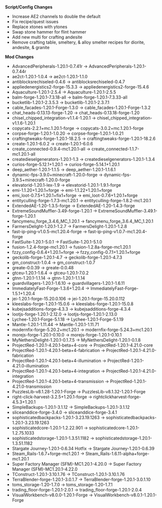 **Script/Config Changes**
- Increase AE2 channels to double the default
- Fix recipe/quest issues
- Replace xtones with ytones
- Swap stone hammer for flint hammer
- Add new multi for crafting andesite
- Remove crafting table, smeltery, & alloy smelter recipes for diorite, andesite, & granite

**Mod Changes**
- AdvancedPeripherals-1.20.1-0.7.41r -> AdvancedPeripherals-1.20.1-0.7.44r
- ae2ct-1.20.1-1.0.4 -> ae2ct-1.20.1-1.1.0
- antiblocksrechiseled-0.4.6 -> antiblocksrechiseled-0.4.7
- appliedenergistics2-forge-15.3.3 -> appliedenergistics2-forge-15.4.6
- Aquaculture-1.20.1-2.5.4 -> Aquaculture-1.20.1-2.5.5
- balm-forge-1.20.1-7.3.18-all -> balm-forge-1.20.1-7.3.33-all
- bucketlib-1.20.1-2.3.5.3 -> bucketlib-1.20.1-2.3.7.1
- cable_facades-1.20.1-Forge-1.3.0 -> cable_facades-1.20.1-Forge-1.3.2
- chat_heads-0.13.13-forge-1.20 -> chat_heads-0.13.18-forge-1.20
- chisel_chipped_integration-v1.1.4-1.20.1 -> chisel_chipped_integration-v1.1.6-1.20.1
- copycats-2.2.1+mc.1.20.1-forge -> copycats-3.0.2+mc.1.20.1-forge
- corpse-forge-1.20.1-1.0.20 -> corpse-forge-1.20.1-1.0.21
- craftingtweaks-forge-1.20.1-18.2.5 -> craftingtweaks-forge-1.20.1-18.2.6
- create-1.20.1-6.0.2 -> create-1.20.1-6.0.6
- create_connected-0.9.4-mc1.20.1-all -> create_connected-1.1.7-mc1.20.1-all
- createdieselgenerators-1.20.1-1.3 -> createdieselgenerators-1.20.1-1.3.4
- curios-forge-5.12.1+1.20.1 -> curios-forge-5.14.1+1.20.1
- deep_aether-1.20.1-1.1.5 -> deep_aether-1.20.1-1.1.6.1
- dynamic-fps-3.9.0+minecraft-1.20.0-forge -> dynamic-fps-3.9.5+minecraft-1.20.0-forge
- elevatorid-1.20.1-lex-1.9 -> elevatorid-1.20.1-1.9.1-forge
- emi-1.1.20+1.20.1+forge -> emi-1.1.22+1.20.1+forge
- emi_loot-0.7.5+1.20.1+fix1+forge -> emi_loot-0.7.6+1.20.1+forge
- entityculling-forge-1.7.3-mc1.20.1 -> entityculling-forge-1.8.2-mc1.20.1
- ExtendedAE-1.20-1.3.5-forge -> ExtendedAE-1.20-1.4.3-forge
- ExtremeSoundMuffler-3.49-forge-1.20.1 -> ExtremeSoundMuffler-3.49.1-forge-1.20.1
- fancymenu_forge_3.4.6_MC_1.20.1 -> fancymenu_forge_3.6.4_MC_1.20.1
- FarmersDelight-1.20.1-1.2.7 -> FarmersDelight-1.20.1-1.2.8
- fast-ip-ping-v1.0.5-mc1.20.4-forge -> fast-ip-ping-v1.0.7-mc1.20.4-forge
- FastSuite-1.20.1-5.0.1 -> FastSuite-1.20.1-5.1.0
- fusion-1.2.4-forge-mc1.20.1 -> fusion-1.2.8a-forge-mc1.20.1
- fzzy_config-0.6.4+1.20.1+forge -> fzzy_config-0.7.1+1.20.1+forge
- geckolib-forge-1.20.1-4.7 -> geckolib-forge-1.20.1-4.7.3
- gm_construct-1.0.4 -> gm_construct-1.0.7
- greate-0.0.39 -> greate-0.0.48
- gtceu-1.20.1-1.6.4 -> gtceu-1.20.1-7.0.2
- gtnn-1.20.1-1.1.14 -> gtnn-1.20.1-1.1.14
- guardvillagers-1.20.1-1.6.10 -> guardvillagers-1.20.1-1.6.11
- ImmediatelyFast-Forge-1.3.6+1.20.4 -> ImmediatelyFast-Forge-1.5.1+1.20.4
- jei-1.20.1-forge-15.20.0.106 -> jei-1.20.1-forge-15.20.0.112
- kleeslabs-forge-1.20.1-15.0.6 -> kleeslabs-forge-1.20.1-15.0.8
- kubejsadditions-forge-4.3.3 -> kubejsadditions-forge-4.3.4
- lootjs-forge-1.20.1-2.12.0 -> lootjs-forge-1.20.1-2.13.0
- Lychee-1.20.1-Forge-5.1.18 -> Lychee-1.20.1-Forge-5.1.19
- Mantle-1.20.1-1.11.44 -> Mantle-1.20.1-1.11.71
- modernfix-forge-5.20.2+mc1.20.1 -> modernfix-forge-5.24.3+mc1.20.1
- morejs-forge-1.20.1-0.10.0 -> morejs-forge-1.20.1-0.10.1
- MyNethersDelight-1.20.1-0.1.7.5 -> MyNethersDelight-1.20.1-0.1.8
- ProjectRed-1.20.1-4.20.1-beta+4-core -> ProjectRed-1.20.1-4.21.0-core
- ProjectRed-1.20.1-4.20.1-beta+4-fabrication -> ProjectRed-1.20.1-4.21.0-fabrication
- ProjectRed-1.20.1-4.20.1-beta+4-illumination -> ProjectRed-1.20.1-4.21.0-illumination
- ProjectRed-1.20.1-4.20.1-beta+4-integration -> ProjectRed-1.20.1-4.21.0-integration
- ProjectRed-1.20.1-4.20.1-beta+4-transmission -> ProjectRed-1.20.1-4.21.0-transmission
- PuzzlesLib-v8.1.28-1.20.1-Forge -> PuzzlesLib-v8.1.32-1.20.1-Forge
- right-click-harvest-3.2.5+1.20.1-forge -> rightclickharvest-forge-4.5.3+1.20.1
- SimpleBackups-1.20.1-3.1.12 -> SimpleBackups-1.20.1-3.1.12
- sliceanddice-forge-3.4.0 -> sliceanddice-forge-3.4.1
- sophisticatedbackpacks-1.20.1-3.23.19.1263 -> sophisticatedbackpacks-1.20.1-3.23.19.1263
- sophisticatedcore-1.20.1-1.2.22.901 -> sophisticatedcore-1.20.1-1.2.75.1033
- sophisticatedstorage-1.20.1-1.3.51.1182 -> sophisticatedstorage-1.20.1-1.3.51.1182
- Stargate Journey-1.20.1-0.6.34 Hotfix -> Stargate Journey-1.20.1-0.6.39
- Steam_Rails-1.6.7+forge-mc1.20.1 -> Steam_Rails-1.6.11-alpha+forge-mc1.20.1
- Super Factory Manager (SFM)-MC1.20.1-4.20.0 -> Super Factory Manager (SFM)-MC1.20.1-4.22.0
- TConstruct-1.20.1-3.10.1.76 -> TConstruct-1.20.1-3.10.1.76
- TerraBlender-forge-1.20.1-3.0.1.7 -> TerraBlender-forge-1.20.1-3.0.1.10
- toms_storage-1.20-1.7.0 -> toms_storage-1.20-1.7.1
- trading_floor-forge-1.20.1-2.0.1 -> trading_floor-forge-1.20.1-2.0.4
- VisualWorkbench-v8.0.0-1.20.1-Forge -> VisualWorkbench-v8.0.1-1.20.1-Forge
